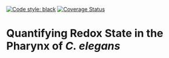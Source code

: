 [![Code style: black](https://img.shields.io/badge/code%20style-black-000000.svg)](https://github.com/psf/black)
[![Coverage Status](https://coveralls.io/repos/github/half-adder/wormAnalysis/badge.svg?branch=master)](https://coveralls.io/github/half-adder/wormAnalysis?branch=master)

# Quantifying Redox State in the Pharynx of *C. elegans*
